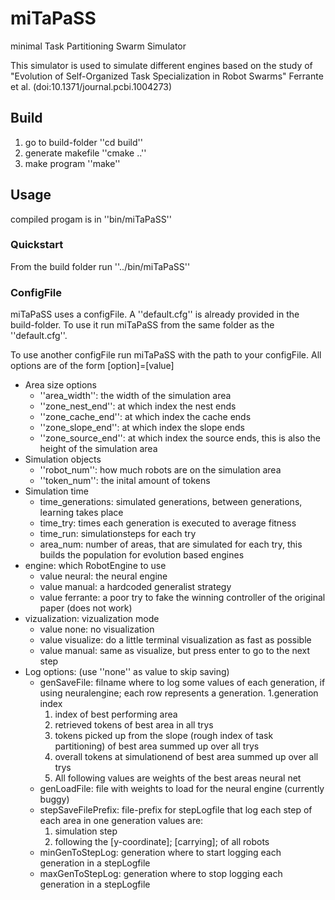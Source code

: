 # miTaPaSS
minimal Task Partitioning Swarm Simulator

This simulator is used to simulate different engines based on the study of "Evolution of Self-Organized Task
Specialization in Robot Swarms" Ferrante et al. (doi:10.1371/journal.pcbi.1004273)

## Build
 1. go to build-folder ''cd build''
 1. generate makefile ''cmake ..''
 1. make program ''make''

## Usage
compiled progam is in ''bin/miTaPaSS''

### Quickstart
From the build folder run ''../bin/miTaPaSS''

### ConfigFile
miTaPaSS uses a configFile. A ''default.cfg'' is already provided in the build-folder.
To use it run miTaPaSS from the same folder as the ''default.cfg''.

To use another configFile run miTaPaSS with the path to your configFile.
All options are of the form [option]=[value]

 * Area size options
   * ''area_width'': the width of the simulation area
   * ''zone_nest_end'': at which index the nest ends
   * ''zone_cache_end'': at which index the cache ends
   * ''zone_slope_end'': at which index the slope ends
   * ''zone_source_end'': at which index the source ends, this is also the height of the simulation area
 * Simulation objects
   * ''robot_num'': how much robots are on the simulation area
   * ''token_num'': the inital amount of tokens
 * Simulation time
   * time_generations: simulated generations, between generations, learning takes place
   * time_try: times each generation is executed to average fitness
   * time_run: simulationsteps for each try
   * area_num: number of areas, that are simulated for each try, this builds the population for evolution based engines
 * engine: which RobotEngine to use
   * value neural: the neural engine
   * value manual: a hardcoded generalist strategy
   * value ferrante: a poor try to fake the winning controller of the original paper (does not work)
 * vizualization: vizualization mode
   * value none: no visualization
   * value visualize: do a little terminal visualization as fast as possible
   * value manual: same as visualize, but press enter to go to the next step
 * Log options: (use ''none'' as value to skip saving)
   * genSaveFile: filname where to log some values of each generation, if using neuralengine; each row represents a generation.
     1.generation index
     1. index of best performing area
     1. retrieved tokens of best area in all trys
     1. tokens picked up from the slope (rough index of task partitioning) of best area summed up over all trys
     1. overall tokens at simulationend of best area summed up over all trys
     1. All following values are weights of the best areas neural net
   * genLoadFile: file with weights to load for the neural engine (currently buggy)
   * stepSaveFilePrefix: file-prefix for stepLogfile that log each step of each area in one generation values are:
     1. simulation step
     1. following the [y-coordinate]; [carrying]; of all robots
   * minGenToStepLog: generation where to start logging each generation in a stepLogfile
   * maxGenToStepLog: generation where to stop logging each generation in a stepLogfile
